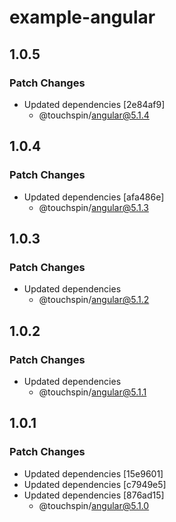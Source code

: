# example-angular

## 1.0.5

### Patch Changes

- Updated dependencies [2e84af9]
  - @touchspin/angular@5.1.4

## 1.0.4

### Patch Changes

- Updated dependencies [afa486e]
  - @touchspin/angular@5.1.3

## 1.0.3

### Patch Changes

- Updated dependencies
  - @touchspin/angular@5.1.2

## 1.0.2

### Patch Changes

- Updated dependencies
  - @touchspin/angular@5.1.1

## 1.0.1

### Patch Changes

- Updated dependencies [15e9601]
- Updated dependencies [c7949e5]
- Updated dependencies [876ad15]
  - @touchspin/angular@5.1.0
